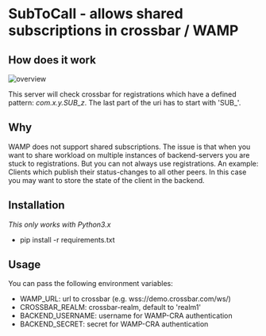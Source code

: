 # SubToCall - allows shared subscriptions in crossbar / WAMP

## How does it work
![overview](https://rentouch.github.com/subtocall/doc/overview.png)

This server will check crossbar for registrations which have a defined pattern:
*com.x.y.SUB_z*. The last part of the uri has to start with 'SUB_'.


## Why
WAMP does not support shared subscriptions. The issue is that when you want to
share workload on multiple instances of backend-servers you are stuck to
registrations. But you can not always use registrations. An example: Clients
which publish their status-changes to all other peers. In this case you may
want to store the state of the client in the backend.

## Installation
*This only works with Python3.x*
* pip install -r requirements.txt

## Usage
You can pass the following environment variables:
* WAMP_URL: url to crossbar (e.g. wss://demo.crossbar.com/ws/)
* CROSSBAR_REALM: crossbar-realm, default to 'realm1'
* BACKEND_USERNAME: username for WAMP-CRA authentication
* BACKEND_SECRET: secret for WAMP-CRA authentication

